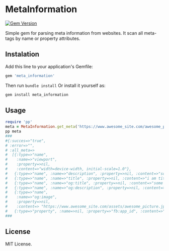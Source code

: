 # MetaInformation
[![Gem Version](https://badge.fury.io/rb/meta_information.svg)](https://badge.fury.io/rb/meta_information)

Simple gem for parsing meta information from websites. It scan all meta-tags by name or property attributes.
## Instalation
Add this line to your application's Gemfile:
```ruby
gem 'meta_information'
```
Then run `bundle install`
Or install it yourself as:
```sh
gem install meta_information
```
## Usage
```ruby
require 'pp'
meta = MetaInformation.get_meta('https://www.awesome_site.com/awesome_page')
pp meta
###
#{:succes=>"true",
# :error=>"",
# :all_meta=>
#  [{:type=>"name",
#    :name=>"viewport",
#    :property=>nil,
#    :content=>"width=device-width, initial-scale=1.0"},
#   {:type=>"name", :name=>"description", :property=>nil, :content=>"some description"},
#   {:type=>"name", :name=>"title", :property=>nil, :content=>"i am title"},
#   {:type=>"name", :name=>"og:title", :property=>nil, :content=>"some content"},
#   {:type=>"name", :name=>"og:description", :property=>nil, :content=>"some description"},
#   {:type=>"name",
#    :name=>"og:image",
#    :property=>nil,
#    :content=> "https://www.awesome_site.com/assets/awesome_picture.jpg"}]},
#   {:type=>"property", :name=>nil, :property=>"fb:app_id", :content=>"1234567890"},
###
```
## License
MIT License.
